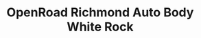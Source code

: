 ---
title: "OpenRoad Richmond Auto Body White Rock"
url: /surrey/openroad-richmond-auto-body-white-rock/
shop: car repair
---